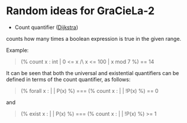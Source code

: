 # Random ideas for GraCieLa-2

- Count quantifier ([Dijkstra](https://www.cs.utexas.edu/users/EWD/ewd07xx/EWD737.PDF))

counts how many times a boolean expression is true in the given range.

Example:

> (% count x : int | 0 <= x /\ x <= 100 | x mod 7 %) == 14

It can be seen that both the universal and existential quantifiers can be
defined in terms of the count quantifier, as follows:

> (% forall x : <type> | <range> | P(x) %) ===
>       (% count x : <type> | <range> | !P(x) %) == 0

and

> (% exist x : <type> | <range> | P(x) %) ===
>       (% count x : <type> | <range> | !P(x) %) >= 1
